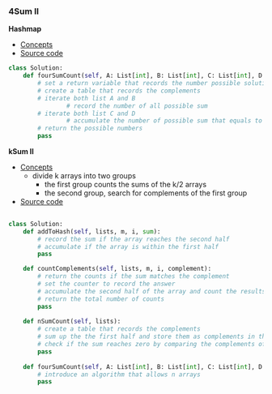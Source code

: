 ### 4Sum II
**Hashmap**
- [Concepts](images/)
- [Source code](source/Hashmap.py)
```python
class Solution:
    def fourSumCount(self, A: List[int], B: List[int], C: List[int], D: List[int]) -> int:
        # set a return variable that records the number possible solutions
        # create a table that records the complements
        # iterate both list A and B
                # record the number of all possible sum
        # iterate both list C and D
                # accumulate the number of possible sum that equals to zero
        # return the possible numbers
        pass
```

**kSum II**
- [Concepts](images/)
    - divide k arrays into two groups
        - the first group counts the sums of the k/2 arrays 
        - the second group, search for complements of the first group
- [Source code](source/kSum.py)
```python
  
class Solution:
    def addToHash(self, lists, m, i, sum):
        # record the sum if the array reaches the second half 
        # accumulate if the array is within the first half
        pass

    def countComplements(self, lists, m, i, complement):
        # return the counts if the sum matches the complement
        # set the counter to record the answer 
        # accumulate the second half of the array and count the results that reaches the complement
        # return the total number of counts 
        pass
    
    def nSumCount(self, lists):
        # create a table that records the complements
        # sum up the the first half and store them as complements in the hashtable 
        # check if the sum reaches zero by comparing the complements of the first with the second half
        pass
    
    def fourSumCount(self, A: List[int], B: List[int], C: List[int], D: List[int]) -> int:
        # introduce an algorithm that allows n arrays
        pass
```